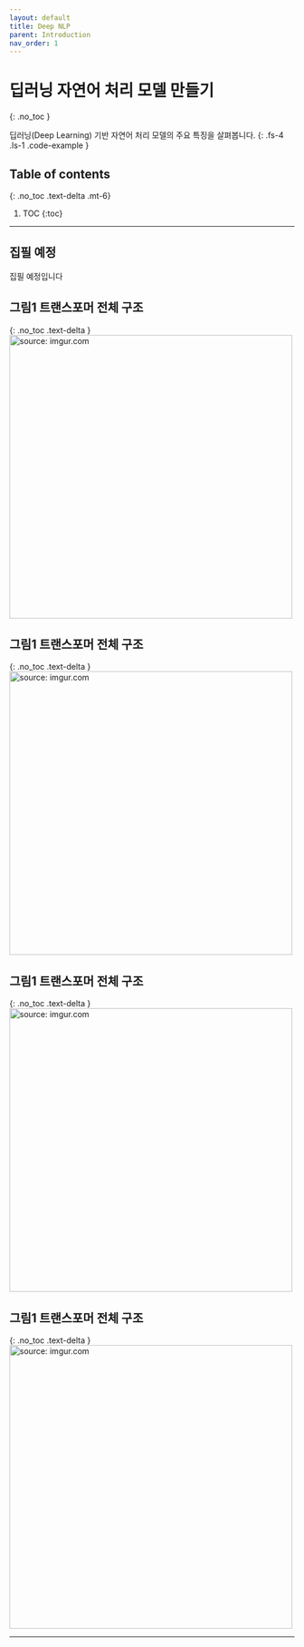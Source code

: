 ```yaml
---
layout: default
title: Deep NLP
parent: Introduction
nav_order: 1
---
```


# 딥러닝 자연어 처리 모델 만들기
{: .no_toc }

딥러닝(Deep Learning) 기반 자연어 처리 모델의 주요 특징을 살펴봅니다.
{: .fs-4 .ls-1 .code-example }

## Table of contents
{: .no_toc .text-delta .mt-6}

1. TOC
{:toc}

---

## 집필 예정

집필 예정입니다


## **그림1** 트랜스포머 전체 구조
{: .no_toc .text-delta }
<img src="https://i.imgur.com/YUyysLA.jpg" width="500px" title="source: imgur.com" />

## **그림1** 트랜스포머 전체 구조
{: .no_toc .text-delta }
<img src="https://i.imgur.com/nTBwj6u.jpg" width="500px" title="source: imgur.com" />

## **그림1** 트랜스포머 전체 구조
{: .no_toc .text-delta }
<img src="https://i.imgur.com/e87KFzd.jpg" width="500px" title="source: imgur.com" />

## **그림1** 트랜스포머 전체 구조
{: .no_toc .text-delta }
<img src="https://i.imgur.com/5Dzq7Qz.jpg" width="500px" title="source: imgur.com" />


---